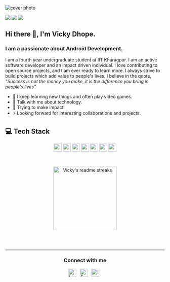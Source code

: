 ![cover photo](https://user-images.githubusercontent.com/44257172/182114666-41375fac-e308-456d-b735-d9605649b6f5.gif)

<p>

![](https://visitor-badge.glitch.me/badge?page_id=vickyd178.vickyd178)
    <a href="https://github.com/vickyd178/"><img src="https://img.shields.io/github/followers/vickyd178?style=social"/></a>
    <a href="https://github.com/vickyd178?tab=repositories"><img src="https://badges.frapsoft.com/os/v2/open-source.svg?v=103"/></a>
</p>

## Hi there 👋, I'm Vicky Dhope.
### I am a passionate about Android Development.

I am a fourth year undergraduate student at IIT Kharagpur. I am an active software developer and an impact driven individual. I love contributing to open source projects, and I am ever ready to learn more. I always strive to build projects which add value to people's lives. I believe in the quote, *"Success is not the money you make, it is the difference you bring in people's lives"*

- 🔭 I keep learning new things and often play video games.
- 💬 Talk with me about technology.
- 🌱 Trying to make impact.
- ⚡ Looking forward for interesting collaborations and projects.

<h2><b>💻 Tech Stack</b></h2>
<p align="center">
   <img src="https://img.shields.io/badge/Android-3DDC84?style=for-the-badge&logo=android&logoColor=white" height="25"/>
    <img src="https://img.shields.io/badge/Flutter-02569B?style=for-the-badge&logo=flutter&logoColor=white" height="25"/>
  <img src="https://img.shields.io/badge/SQLite-07405E?style=for-the-badge&logo=sqlite&logoColor=white" height="25"/>
  <img src="https://img.shields.io/badge/git%20&%20github-FF9800.svg?&style=for-the-badge&logo=git&logoColor=white" height="25"/>
    <img src="https://img.shields.io/badge/firebase-FFCA28.svg?&style=for-the-badge&logo=firebase&logoColor=white" height="25"/>
   <img src="https://img.shields.io/badge/xampp-FB7A24.svg?&style=for-the-badge&logo=xampp&logoColor=white" height="25"/>
  <img src="https://img.shields.io/badge/Ubuntu-E95420?style=for-the-badge&logo=ubuntu&logoColor=white" height="25"/>
</p>

<br/>

<p align="center">
  <img height="200em" src="https://github-readme-streak-stats.herokuapp.com/?user=vickyd178&theme=tokyonight_duo&hide_border=false" alt="Vicky's readme streaks" />
</p>

<br/><br/>
<hr>

<!--from img.icons8.com/dusk/48/000000/name.png-->
<div>
  <h3 align="center">Connect with me</h3>
  <p align="center">
    <a href="https://www.linkedin.com/in/vickyd178/" ><img src="https://img.shields.io/badge/LinkedIn-282C34?logo=linkedin&logoColor=0077b5" alt="LinkedIn logo" title="LinkedIn" height="25" /><a>
    &nbsp;
    <a href="mailto:vickyd178@gmail.com" ><img src="https://img.shields.io/badge/Email-282C34?logo=gmail&logoColor=ff0000" alt="Email logo" title="Email" height="25" /><a>
    &nbsp;
    <a href="https://instagram.com/doops178" ><img src="https://img.shields.io/badge/Instagram-282C34?logo=instagram&logoColor=e95950" alt="Instagram logo" title="Instagram" height="25" /><a>
    &nbsp;
  </p>
</div>
